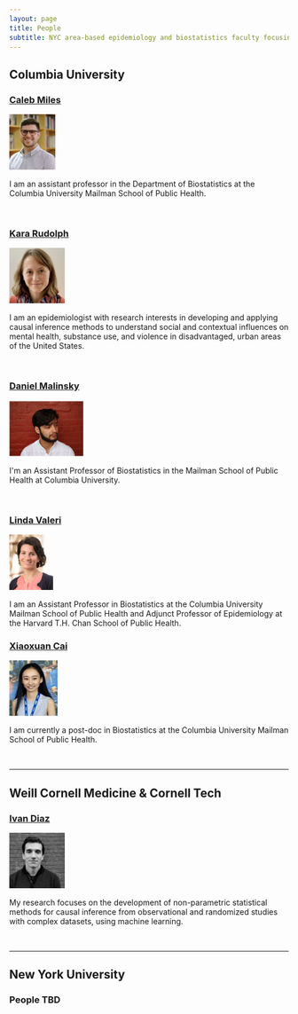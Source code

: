 ```yaml
---
layout: page
title: People
subtitle: NYC area-based epidemiology and biostatistics faculty focusing on causal inference methods
---
```


## Columbia University

### [Caleb Miles](https://calebhmiles.github.io/)

[<img src="/assets/img/calebmiles.jpeg" alt="drawing" height="100"/>](https://calebhmiles.github.io/)

I am an assistant professor in the Department of Biostatistics at the Columbia University Mailman School of Public Health. 

  <p>&nbsp;</p>

### [Kara Rudolph](https://kararudolph.github.io/)

[<img src="/assets/img/kararudolph.jpg" alt="drawing" height="100"/>](https://kararudolph.github.io/)

I am an epidemiologist with research interests in developing and applying causal inference methods to understand social and contextual influences on mental health, substance use, and violence in disadvantaged, urban areas of the United States. 

  <p>&nbsp;</p>

### [Daniel Malinsky](http://www.dmalinsky.com/)

[<img src="/assets/img/danielmalinsky.png" alt="drawing" height="100"/>](http://www.dmalinsky.com/)

I'm an Assistant Professor of Biostatistics in the Mailman School of Public Health at Columbia University.

  <p>&nbsp;</p>

### [Linda Valeri](https://www.lindavaleri.com/)

[<img src="/assets/img/Valeri.jpg" alt="drawing" height="100"/>](https://www.lindavaleri.com/)

I am an Assistant Professor in Biostatistics at the Columbia University Mailman School of Public Health and Adjunct Professor of Epidemiology at the Harvard T.H. Chan School of Public Health. 


### [Xiaoxuan Cai](https://xiaoxuan-cai.github.io/)

[<img src="/assets/img/xiaoxuancai.jpeg" alt="drawing" height="100"/>](https://xiaoxuan-cai.github.io/)

I am currently a post-doc in Biostatistics at the Columbia University Mailman School of Public Health.

  <p>&nbsp;</p>

---

## Weill Cornell Medicine & Cornell Tech

### [Ivan Diaz](https://www.idiaz.xyz/)

[<img src="/assets/img/ivandiaz.jpeg" alt="drawing" height="100"/>](https://www.idiaz.xyz/)

My research focuses on the development of non-parametric statistical methods for causal inference from observational and randomized studies with complex datasets, using machine learning. 

  <p>&nbsp;</p>

---

## New York University

### People TBD
